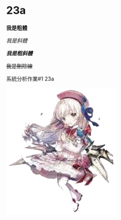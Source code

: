 # 23a

**我是粗體**

*我是斜體*

***我是粗斜體***

~~我是刪除線~~

系統分析作業#1 23a

![image](https://github.com/MITC110118132/23a/blob/main/owo_background.png)


<script src="https://gist.github.com/MITC110118132/32d9b76a7ced6dc22364f612f6a193fe.js"></script>
